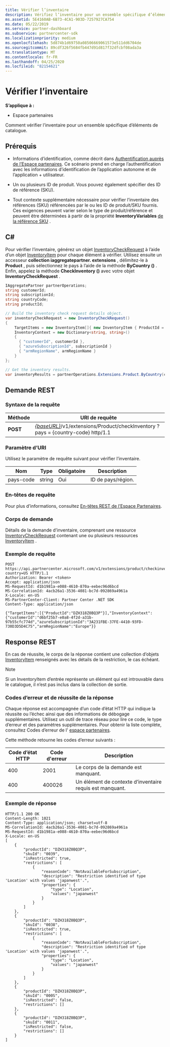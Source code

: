 ```yaml
---
title: Vérifier l’inventaire
description: Vérifiez l’inventaire pour un ensemble spécifique d’éléments de catalogue.
ms.assetid: 5E4160AB-6B73-4CA1-903D-7257927CA754
ms.date: 05/22/2019
ms.service: partner-dashboard
ms.subservice: partnercenter-sdk
ms.localizationpriority: medium
ms.openlocfilehash: 5d874b1d69750a08506669061573e511dd6704de
ms.sourcegitcommit: 89cdf326f5684fb447d91d817f32dfcbf08ada3a
ms.translationtype: MT
ms.contentlocale: fr-FR
ms.lasthandoff: 04/25/2020
ms.locfileid: "82154621"
---
```

# <a name="check-inventory"></a>Vérifier l’inventaire

**S’applique à :**

- Espace partenaires

Comment vérifier l’inventaire pour un ensemble spécifique d’éléments de catalogue.

## <a name="prerequisites"></a>Prérequis

- Informations d’identification, comme décrit dans [Authentification auprès de l’Espace partenaires](partner-center-authentication.md). Ce scénario prend en charge l’authentification avec les informations d’identification de l’application autonome et de l’application + utilisateur.

- Un ou plusieurs ID de produit. Vous pouvez également spécifier des ID de référence (SKU).

- Tout contexte supplémentaire nécessaire pour vérifier l’inventaire des références (SKU) référencées par le ou les ID de produit/SKU fournis. Ces exigences peuvent varier selon le type de produit/référence et peuvent être déterminées à partir de la propriété **InventoryVariables** [de la référence SKU](product-resources.md#sku) .

## <a name="c"></a>C\#

Pour vérifier l’inventaire, générez un objet [InventoryCheckRequest](product-resources.md#inventorycheckrequest) à l’aide d’un objet [InventoryItem](product-resources.md#inventoryitem) pour chaque élément à vérifier. Utilisez ensuite un accesseur **collection iaggregatepartner. extensions** , délimitez-le à **Product** , puis sélectionnez le pays à l’aide de la méthode **ByCountry ()** . Enfin, appelez la méthode **CheckInventory ()** avec votre objet **InventoryCheckRequest** .

``` csharp
IAggregatePartner partnerOperations;
string customerId;
string subscriptionId;
string countryCode;
string productId;

// Build the inventory check request details object.
var inventoryCheckRequest = new InventoryCheckRequest()
{
    TargetItems = new InventoryItem[]{ new InventoryItem { ProductId = productId } },
    InventoryContext = new Dictionary<string, string>()
    {
      { "customerId", customerId },
      { "azureSubscriptionId", subscriptionId }
      { "armRegionName", armRegionName }
    }
};

// Get the inventory results.
var inventoryResults = partnerOperations.Extensions.Product.ByCountry(countryCode).CheckInventory(inventoryCheckRequest);
```

## <a name="rest-request"></a>Demande REST

### <a name="request-syntax"></a>Syntaxe de la requête

| Méthode   | URI de requête                                                                                                                              |
|----------|------------------------------------------------------------------------------------------------------------------------------------------|
| **POST** | [*{baseURL}*](partner-center-rest-urls.md)/v1/extensions/Product/checkInventory ? pays = {country-code} http/1.1                        |

### <a name="uri-parameter"></a>Paramètre d’URI

Utilisez le paramètre de requête suivant pour vérifier l’inventaire.

| Nom                   | Type     | Obligatoire | Description                                                     |
|------------------------|----------|----------|-----------------------------------------------------------------|
| pays-code           | string   | Oui      | ID de pays/région.                                            |

### <a name="request-headers"></a>En-têtes de requête

Pour plus d’informations, consultez [En-têtes REST de l’Espace Partenaires](headers.md).

### <a name="request-body"></a>Corps de demande

Détails de la demande d’inventaire, comprenant une ressource [InventoryCheckRequest](product-resources.md#inventorycheckrequest) contenant une ou plusieurs ressources [InventoryItem](product-resources.md#inventoryitem) .

### <a name="request-example"></a>Exemple de requête

```http
POST https://api.partnercenter.microsoft.com/v1/extensions/product/checkinventory?country=US HTTP/1.1
Authorization: Bearer <token>
Accept: application/json
MS-RequestId: d1b1981a-e088-4610-870a-eebec96d6bcd
MS-CorrelationId: 4acb26a1-3536-4081-bc7d-092869a4961a
X-Locale: en-US
MS-PartnerCenter-Client: Partner Center .NET SDK
Content-Type: application/json

{"TargetItems":[{"ProductId":"DZH318Z0BQ3P"}],"InventoryContext":{"customerId":"d6bf25b7-e0a8-4f2d-a31b-97b55cfc774d","azureSubscriptionId":"3A231FBE-37FE-4410-93FD-730D3D5D4C75","armRegionName":"Europe"}}
```

## <a name="rest-response"></a>Response REST

En cas de réussite, le corps de la réponse contient une collection d’objets [InventoryItem](product-resources.md#inventoryitem) renseignés avec les détails de la restriction, le cas échéant.

>[!NOTE]
>Si un InventoryItem d’entrée représente un élément qui est introuvable dans le catalogue, il n’est pas inclus dans la collection de sortie.

### <a name="response-success-and-error-codes"></a>Codes d’erreur et de réussite de la réponse

Chaque réponse est accompagnée d’un code d’état HTTP qui indique la réussite ou l’échec ainsi que des informations de débogage supplémentaires. Utilisez un outil de trace réseau pour lire ce code, le type d’erreur et des paramètres supplémentaires. Pour obtenir la liste complète, consultez Codes d’erreur de l' [espace partenaires](error-codes.md).

Cette méthode retourne les codes d’erreur suivants :

| Code d’état HTTP     | Code d'erreur   | Description                                                                                               |
|----------------------|--------------|-----------------------------------------------------------------------------------------------------------|
| 400                  | 2001         | Le corps de la demande est manquant.                                                                              |
| 400                  | 400026       | Un élément de contexte d’inventaire requis est manquant.                                                             |

### <a name="response-example"></a>Exemple de réponse

```http
HTTP/1.1 200 OK
Content-Length: 1021
Content-Type: application/json; charset=utf-8
MS-CorrelationId: 4acb26a1-3536-4081-bc7d-092869a4961a
MS-RequestId: d1b1981a-e088-4610-870a-eebec96d6bcd
X-Locale: en-US
[
    {
        "productId": "DZH318Z0BQ3P",
        "skuId": "0039",
        "isRestricted": true,
        "restrictions": [
            {
                "reasonCode": "NotAvailableForSubscription",
                "description": "Restriction identified of type 'Location' with values 'japanwest'.",
                "properties": {
                    "type": "Location",
                    "values": "japanwest"
                }
            }
        ]
    },
    {
        "productId": "DZH318Z0BQ3P",
        "skuId": "0038",
        "isRestricted": true,
        "restrictions": [
            {
                "reasonCode": "NotAvailableForSubscription",
                "description": "Restriction identified of type 'Location' with values 'japanwest'.",
                "properties": {
                    "type": "Location",
                    "values": "japanwest"
                }
            }
        ]
    },
    {
        "productId": "DZH318Z0BQ3P",
        "skuId": "000S",
        "isRestricted": false,
        "restrictions": []
    },
    {
        "productId": "DZH318Z0BQ3P",
        "skuId": "0011",
        "isRestricted": false,
        "restrictions": []
    }
]
```